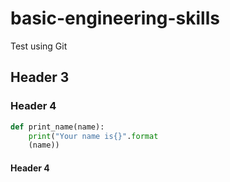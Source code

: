 # basic-engineering-skills
Test using Git

## Header 3

### Header 4

```py  
def print_name(name):
    print("Your name is{}".format
    (name))
```

#### Header 4